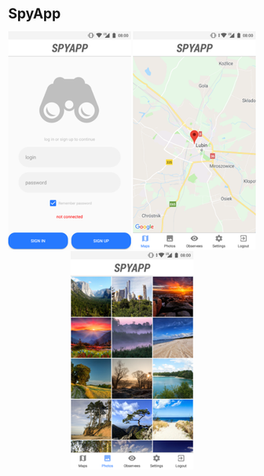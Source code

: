 # SpyApp

<p align="center">
  <img src="app/src/main/java/com/example/albert/spyapp/images/1.png" width="250" height="444">
  <img src="app/src/main/java/com/example/albert/spyapp/images/2.png" width="250" height="444">
  <img src="app/src/main/java/com/example/albert/spyapp/images/3.png" width="250" height="444">
</p>
